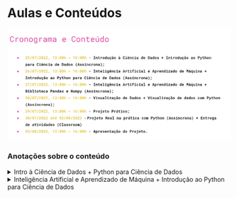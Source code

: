 # Aulas e Conteúdos

![Cronograma](images/cronograma.png)

### Anotações sobre o conteúdo

<details>
<summary>Intro à Ciência de Dados + Python para Ciência de Dados</summary>

# Currículo de um Cientista de Dados
- Geralmente um profissional multidisciplinar, podendo vir de diversas áreas
- Possui conhecimentos em:
    - R, Python e SQL (Linguagens de análise e extração de dados)
    - Estatística e AI/Machine Learning
    - Tableu, PowerBI, streamlit, etc… (Tecnologia de visualização de dados e criação de relatórios)
    - Negócios e produtos

# Mercado de Trabalho
- Setor de varejo/saúde/financeiro/marketing
    - 9 posição em alta em 2022
    - 60 mil vagas não ocupadas em 2021
    - Média salárial de 6k-9k

# Intro a Ciência de Dados

- Combinação de cic, estat e mat que pode ser usada interdisciplinarmente
- Processo de extrair info através de dados
- Identificar tendências
- Dados → Análise → Decisão → Ação
    - O que aconteceu?
    - Por que aconteceu?
    - Acontecerá novamente?
    - O que deve ser feito?


![Competencias](images/competencias.png)

# Tipos de Modelo
- Descrição de fenômenos do mundo real e digital
- Geração de valor a negócios
- Automatizar processos para operações de:
    - Inferência/Predição
    - Classificação
    - Agrupamento
    - Recomendação
    # Modelos de Classificação
      - Modelo supervisionado, rotulado manualmente
    # Modelos de Agrupamento/Clusterização
      - Enviar um conjunto de características para a máquina para ela atribuir à um modelo específico
        - Agrupa bancos de dados com características comuns
        - Eu, como humano, posso rotular esses grupos que são agrupados
    # Modelos de Recomendação
      - Modelo colaborativo → Renner, Netflix, Amazon
      - Modelo pessoal → Netflix, Instagram, Tiktok

# Etapas de Geração de um Modelo
![Divisão de Dados](images/divisao_dados.png)

- Entrada de Dados
  - Separados entre treinamento e teste, um com ajuda humana e outro para testar a capacidade da máquina
- Coleta/Organização
  - Dados podem vir de múltiplas fontes
  - Tipicamente desorganizados
  - A combinação de múltiplas fontes de dados tem como objetivo criar modelos mais acurados
- Tratamento
    - Descarte
        - Dados em brancco
        - Dados de má qualidade
        - Anomalias
    - Preenchimento de dados faltantes
        - Interpolação
        - Substituição por valores de média, moda ou mediana
    - Transformação
        - Normalização
        - Codificação
        - Engenharia de características
- Concepção do modelo
  - Separação da base de dados entre teste e treinamento
      - No treinamento a gente dá o rótulo das características, ou seja, o resultado com base na entrada
  - Escolha do modelo conforme a aplicação:
      - Classificação ou Predição
          - KNN
          - ARIMA
          - Long-Short Term Memory
          - Neural networks
          - …
      - Agrupamento
          - K-means
          - Mean-shift clustering
          - DBSCAN
          - Gaussian Mixture Models
          - …
      - Recomendação
          - Collaborative filtering
          - Content-based filtering
- Avaliação dos resultados
- Validação
    - Teste
        - Teste de hipótese (análise do p-valor) e confirmação de tese
        - Validação cruzada
        - Análise de métricas de avaliação
            - Acurácia, precisão, erro médio absoluto
    - Aprovação do resultado por gestores e clientes
- Implantação
      - Lançamento do modelo em produção
      - Geração de valor ao negócio
      - Monitoramento e aprimoramento contínuo do modelo
# Mãos à obra!
- No exercicio1.py estarei tentando realizar um exercicio presente no enunciado que está explícito dentro do próprio código em forma de comentário.
</details>

<details>
<summary>Inteligência Artificial e Aprendizado de Máquina + Introdução ao Python para Ciência de Dados</summary>

# Introdução à Inteligência Artificial

## Dividido em 4 definições:
- Pensamento humanizado

    > O fascinante esforço de fazer computadores pensar… Máquinas com mentes, no completo sentido literal. (Haugeland, 1985)
    >

    > A automação de atividades que associamos com pensamento humano, atividades como tomada de decisão, resolução de problema, aprendizado… (Bellman, 1978)
    >
- Pensamento racional

    > É o estudo das faculdades mentais através de modelos computacionais (Charniak e McDermott, 1985)
    >

    > É o estudo da computação que torna possível sentir, racionalizar, e agir. (Winston, 1992)
    >
- Agir humanamente

    > É a arte de construir máquinas que executam funções que demandam
    inteligência, quando executadas por pessoas. (Kurzweil, 1990)
    >

    > É o estudo de como fazer computadores realizarem coisas que, no
    momento, as pessoas fazem de maneira melhor. (Rich and Knight, 1991)
    >
- Agir racionalmente

    > Inteligência computacional é o estudo da criação de agentes
    inteligentes.” (Poole et al., 1998)
    >

    > IA se preocupa com comportamento inteligente em artefatos. (Nilsson, 1998)


# Teste de Turing
- Agir humanamente da máquina
- Um computador é aprovado no teste de Turing se um humano, após fazer uma série de perguntas, não sabe distinguir se as respostas são de uma máquina ou de outro humano.
- Para uma máquina passar nesse teste, demandaria:
    - Processamento de linguagem natural, ou seja, se comunicar em algum idioma
    - Representação de conhecimento, ou seja, armazenar o que vê e ouve
    - Raciocínio automático, ou seja, usar o conhecimento armazenado para responder perguntas e chegar à conclusões
    - Aprendizado de máquina, que é adaptar-se à novas circunstâncias, identificar padrões e fazer generalizações
# Atlas <3
- Boston Dynamics
- Área da robótica
- OBS.: Me lembra muito minha vontade de trabalhar com robótica, reabilitação, exoesqueletos e impulsos elétricos
# Dall-E
- Rede neural que reproduz imagens por instruções de texto
# Aprendizado de Máquina
- Sub-área do campo da inteligência artificial
- Capacidade da máquina de imitar o comportamento inteligente humano
- Divide-se em:
    - Aprendizado supervisionado (dados rotulados)
    - Aprendizado não-supervisionado (dados não-rotulados)
    - Aprendizado por reforço (tentativa e erro)

# Mãos à obra!

    Utilize os algoritmos K-NN e Árvore de Decisão para classificar pétalas do conjunto de dados Iris

# Métricas de avaliação
- Matriz de confusão
![Matriz de Confusão](images/matriz_de_confusao.png)

- Métricas de avaliação de classificação
![Métricas Classificação](images/metricas_avaliacao.png)

- Diferença entre acurácia e precisão
    - O modelo acurado geralmente acerta o alvo, enquanto o preciso é ter consistência nos resultados
![Exemplos Acurácia e Precisão](images/exemplos_acuracia_precisao.png)

- Viés e Variância
    - É preferível que sejam baixos para que sejam resultados acurados e com pouco erro mínimo
![Modelos Viés e Variância](images/modelos_vies_variancia.png)

  - Nesse gráfico, é possível enxergar a relação entre viés e variância
![Graficos Viés e Variância](images/grafico_vies_variancia.png)

# Análise de Regressão
  - Objetiva gerar modelos matemáticos ajustados a um conjunto de dados
  - O modelo define e prevê padrões no conjunto de dados
  - O melhor modelo é definido de acordo com uma função de erro, a qual deve ser minimizada
  - Tipos comuns de modelos regressivos:
      - Linear
      - Polinomial
      - Logístico (Classificação Binária)
![Graficos Modelos Regressivos](images/graficos_modelos_regressivos.png)

# Modelo de regressão: avaliação de erro
- Funções comuns:
  - Erro médio absoluto (MAE)
  - Erro quadrático médio (MSE)
  - Raiz do erro quadrático médio (RMSE)
  - Erro percentual absoluto médio (MAPE)

# Processamento de Linguagem Natural
- Leitura, processamento e análise de escrita humana (linguagem natural) em idiomas como português, inglês, francês.
- Onde se aplica?
  -  Análise de sentimentos;
  -  Conversão automática de voz para texto ou vice-versa;
  -  Modelos de conversação;
  -  Gerador de texto
     -  Jornais;
     -  Artigos científicos;
     -  Livros de ficção.
- Artigo escrito pela própria IA para se descrever:
  > Can GPT3 write an academic paper on itself, with minimal human input?
  > https://hal.archives-ouvertes.fr/hal-03701250/document


</details>
